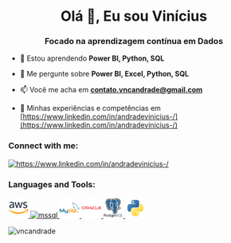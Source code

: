 <h1 align="center">Olá 👋, Eu sou Vinícius</h1>
<h3 align="center">Focado na aprendizagem contínua em Dados</h3>

- 🌱 Estou aprendendo **Power BI, Python, SQL**

- 💬 Me pergunte sobre **Power BI, Excel, Python, SQL**

- 📫 Você me acha em **contato.vncandrade@gmail.com**

- 📄 Minhas experiências e competências em [https://www.linkedin.com/in/andradevinicius-/](https://www.linkedin.com/in/andradevinicius-/)

<h3 align="left">Connect with me:</h3>
<p align="left">
<a href="https://linkedin.com/in/https://www.linkedin.com/in/andradevinicius-/" target="blank"><img align="center" src="https://raw.githubusercontent.com/rahuldkjain/github-profile-readme-generator/master/src/images/icons/Social/linked-in-alt.svg" alt="https://www.linkedin.com/in/andradevinicius-/" height="30" width="40" /></a>
</p>

<h3 align="left">Languages and Tools:</h3>
<p align="left"> <a href="https://aws.amazon.com" target="_blank" rel="noreferrer"> <img src="https://raw.githubusercontent.com/devicons/devicon/master/icons/amazonwebservices/amazonwebservices-original-wordmark.svg" alt="aws" width="40" height="40"/> </a> <a href="https://www.microsoft.com/en-us/sql-server" target="_blank" rel="noreferrer"> <img src="https://www.svgrepo.com/show/303229/microsoft-sql-server-logo.svg" alt="mssql" width="40" height="40"/> </a> <a href="https://www.mysql.com/" target="_blank" rel="noreferrer"> <img src="https://raw.githubusercontent.com/devicons/devicon/master/icons/mysql/mysql-original-wordmark.svg" alt="mysql" width="40" height="40"/> </a> <a href="https://www.oracle.com/" target="_blank" rel="noreferrer"> <img src="https://raw.githubusercontent.com/devicons/devicon/master/icons/oracle/oracle-original.svg" alt="oracle" width="40" height="40"/> </a> <a href="https://www.postgresql.org" target="_blank" rel="noreferrer"> <img src="https://raw.githubusercontent.com/devicons/devicon/master/icons/postgresql/postgresql-original-wordmark.svg" alt="postgresql" width="40" height="40"/> </a> <a href="https://www.python.org" target="_blank" rel="noreferrer"> <img src="https://raw.githubusercontent.com/devicons/devicon/master/icons/python/python-original.svg" alt="python" width="40" height="40"/> </a> </p>

<p><img align="center" src="https://github-readme-stats.vercel.app/api/top-langs?username=vncandrade&show_icons=true&locale=en&layout=compact" alt="vncandrade" /></p>
